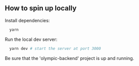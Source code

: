 ## How to spin up locally

Install dependencies:

```bash
  yarn
```

Run the local dev server:

```bash
  yarn dev # start the server at port 3000
```

Be sure that the 'olympic-backend' project is up and running.